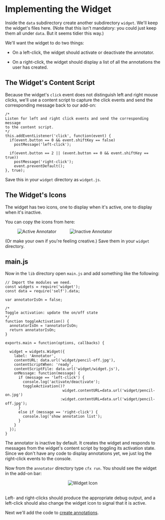 # Implementing the Widget #

Inside the `data` subdirectory create another subdirectory `widget`. We'll
keep the widget's files here. (Note that this isn't mandatory: you could just
keep them all under `data`.  But it seems tidier this way.)

We'll want the widget to do two things:

* On a left-click, the widget should activate or deactivate the annotator.

* On a right-click, the widget should display a list of all the annotations
the user has created.

## The Widget's Content Script ##

Because the widget's `click` event does not distinguish left and right mouse
clicks, we'll use a content script to capture the click events and send the
corresponding message back to our add-on:

    /*
    Listen for left and right click events and send the corresponding message
    to the content script.
    */
    this.addEventListener('click', function(event) {
      if(event.button == 0 && event.shiftKey == false)
        postMessage('left-click');

      if(event.button == 2 || (event.button == 0 && event.shiftKey == true))
        postMessage('right-click');
        event.preventDefault();
    }, true);

Save this in your `widget` directory as `widget.js`.

## The Widget's Icons ##

The widget has two icons, one to display when it's active, one to display when
it's inactive.

You can copy the icons from here:

<img style="margin-left:40px; margin-right:20px;" src="media/annotator/pencil-on.jpg" alt="Active Annotator">
<img style="margin-left:20px; margin-right:20px;" src="media/annotator/pencil-off.jpg" alt="Inactive Annotator">

(Or make your own if you're feeling creative.) Save them in your `widget` directory.

## main.js ##

Now in the `lib` directory open `main.js` and add something like the following:

    // Import the modules we need.
    const widgets = require('widget');
    const data = require('self').data;

    var annotatorIsOn = false;

    /*
    Toggle activation: update the on/off state
    */
    function toggleActivation() {
      annotatorIsOn = !annotatorIsOn;
      return annotatorIsOn;
    }

    exports.main = function(options, callbacks) {

      widget = widgets.Widget({
        label: 'Annotator',
        contentURL: data.url('widget/pencil-off.jpg'),
        contentScriptWhen: 'ready',
        contentScriptFile: data.url('widget/widget.js'),
        onMessage: function(message) {
          if (message == 'left-click') {
            console.log('activate/deactivate');
            toggleActivation()?
                              widget.contentURL=data.url('widget/pencil-on.jpg')
                             :widget.contentURL=data.url('widget/pencil-off.jpg');
          }
          else if (message == 'right-click') {
            console.log('show annotation list');
          }
        }
      });
    }

The annotator is inactive by default. It creates the widget and responds to
messages from the widget's content script by toggling its activation state.
Since we don't have any code to display annotations yet, we just log the
right-click events to the console.

Now from the `annotator` directory type `cfx run`. You should see the widget
in the add-on bar:

<div align="center">
<img src="media/annotator/widget-icon.png" alt="Widget Icon">
</div>
<br>

Left- and right-clicks should produce the appropriate debug output, and a
left-click should also change the widget icon to signal that it is active.

Next we'll add the code to
[create annotations](#guide/addon-development/annotator/creating).